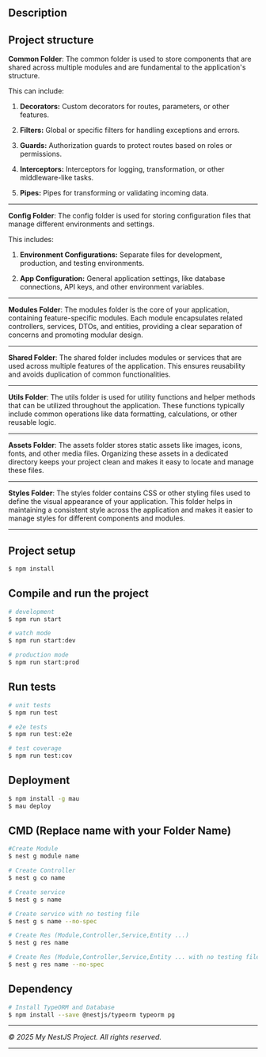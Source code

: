## Description

## Project structure

**Common Folder**: The common folder is used to store components that are shared across multiple modules and are fundamental to the application's structure.

This can include:

1. **Decorators:** Custom decorators for routes, parameters, or other features.

2. **Filters:** Global or specific filters for handling exceptions and errors.

3. **Guards:** Authorization guards to protect routes based on roles or permissions.

4. **Interceptors:** Interceptors for logging, transformation, or other middleware-like tasks.

5. **Pipes:** Pipes for transforming or validating incoming data.

---

**Config Folder**: The config folder is used for storing configuration files that manage different environments and settings.

This includes:

1. **Environment Configurations:** Separate files for development, production, and testing environments.

2. **App Configuration:** General application settings, like database connections, API keys, and other environment variables.

---

**Modules Folder**: The modules folder is the core of your application, containing feature-specific modules. Each module encapsulates related controllers, services, DTOs, and entities, providing a clear separation of concerns and promoting modular design.

---

**Shared Folder**: The shared folder includes modules or services that are used across multiple features of the application. This ensures reusability and avoids duplication of common functionalities.

---

**Utils Folder**: The utils folder is used for utility functions and helper methods that can be utilized throughout the application. These functions typically include common operations like data formatting, calculations, or other reusable logic.

---

**Assets Folder**: The assets folder stores static assets like images, icons, fonts, and other media files. Organizing these assets in a dedicated directory keeps your project clean and makes it easy to locate and manage these files.

---

**Styles Folder**: The styles folder contains CSS or other styling files used to define the visual appearance of your application. This folder helps in maintaining a consistent style across the application and makes it easier to manage styles for different components and modules.

---

## Project setup

```bash
$ npm install
```

## Compile and run the project

```bash
# development
$ npm run start

# watch mode
$ npm run start:dev

# production mode
$ npm run start:prod
```

## Run tests

```bash
# unit tests
$ npm run test

# e2e tests
$ npm run test:e2e

# test coverage
$ npm run test:cov
```

## Deployment

```bash
$ npm install -g mau
$ mau deploy
```

## CMD (Replace name with your Folder Name)

```bash
#Create Module
$ nest g module name

# Create Controller
$ nest g co name

# Create service
$ nest g s name

# Create service with no testing file
$ nest g s name --no-spec

# Create Res (Module,Controller,Service,Entity ...)
$ nest g res name

# Create Res (Module,Controller,Service,Entity ... with no testing file)
$ nest g res name --no-spec
```

## Dependency

```bash
# Install TypeORM and Database
$ npm install --save @nestjs/typeorm typeorm pg
```

---

_© 2025 My NestJS Project. All rights reserved._

---
